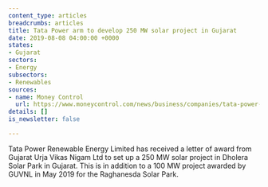 ```yaml
---
content_type: articles
breadcrumbs: articles
title: Tata Power arm to develop 250 MW solar project in Gujarat
date: 2019-08-08 04:00:00 +0000
states:
- Gujarat
sectors:
- Energy
subsectors:
- Renewables
sources:
- name: Money Control
  url: https://www.moneycontrol.com/news/business/companies/tata-power-arm-to-develop-250-mw-solar-project-in-gujarat-4259901.html
details: []
is_newsletter: false

---
```

Tata Power Renewable Energy Limited has received a letter of award from Gujarat Urja Vikas Nigam Ltd to set up a 250 MW solar project in Dholera Solar Park in Gujarat. This is in addition to a 100 MW project awarded by GUVNL in May 2019 for the Raghanesda Solar Park.
